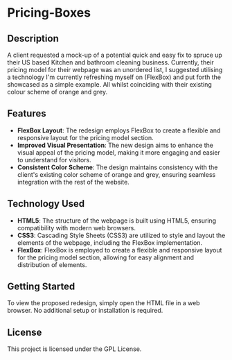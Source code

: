 # Pricing-Boxes

## Description
A client requested a mock-up of a potential quick and easy fix to spruce up their US based Kitchen and bathroom cleaning business. Currently, their pricing model for their webpage was an unordered list, I suggested utilising a technology I'm currently refreshing myself on (FlexBox) and put forth the showcased as a simple example. All whilst coinciding with their existing colour scheme of orange and grey.

## Features
- **FlexBox Layout**: The redesign employs FlexBox to create a flexible and responsive layout for the pricing model section.
- **Improved Visual Presentation**: The new design aims to enhance the visual appeal of the pricing model, making it more engaging and easier to understand for visitors.
- **Consistent Color Scheme**: The design maintains consistency with the client's existing color scheme of orange and grey, ensuring seamless integration with the rest of the website.

## Technology Used
- **HTML5**: The structure of the webpage is built using HTML5, ensuring compatibility with modern web browsers.
- **CSS3**: Cascading Style Sheets (CSS3) are utilized to style and layout the elements of the webpage, including the FlexBox implementation.
- **FlexBox**: FlexBox is employed to create a flexible and responsive layout for the pricing model section, allowing for easy alignment and distribution of elements.

## Getting Started
To view the proposed redesign, simply open the HTML file in a web browser. No additional setup or installation is required.

## License
This project is licensed under the GPL License.
